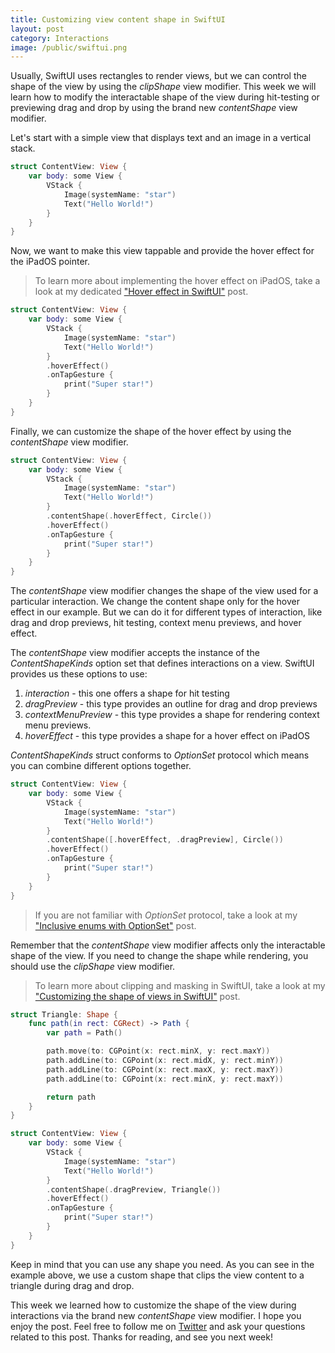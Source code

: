```yaml
---
title: Customizing view content shape in SwiftUI
layout: post
category: Interactions
image: /public/swiftui.png
---
```


Usually, SwiftUI uses rectangles to render views, but we can control the shape of the view by using the *clipShape* view modifier. This week we will learn how to modify the interactable shape of the view during hit-testing or previewing drag and drop by using the brand new *contentShape* view modifier.

Let's start with a simple view that displays text and an image in a vertical stack.

```swift
struct ContentView: View {
    var body: some View {
        VStack {
            Image(systemName: "star")
            Text("Hello World!")
        }
    }
}
```

Now, we want to make this view tappable and provide the hover effect for the iPadOS pointer.

> To learn more about implementing the hover effect on iPadOS, take a look at my dedicated ["Hover effect in SwiftUI"](/2020/03/25/hover-effect-in-swiftui/) post.

```swift
struct ContentView: View {
    var body: some View {
        VStack {
            Image(systemName: "star")
            Text("Hello World!")
        }
        .hoverEffect()
        .onTapGesture {
            print("Super star!")
        }
    }
}
```

Finally, we can customize the shape of the hover effect by using the *contentShape* view modifier.

```swift
struct ContentView: View {
    var body: some View {
        VStack {
            Image(systemName: "star")
            Text("Hello World!")
        }
        .contentShape(.hoverEffect, Circle())
        .hoverEffect()
        .onTapGesture {
            print("Super star!")
        }
    }
}
```

The *contentShape* view modifier changes the shape of the view used for a particular interaction. We change the content shape only for the hover effect in our example. But we can do it for different types of interaction, like drag and drop previews, hit testing, context menu previews, and hover effect.

The *contentShape* view modifier accepts the instance of the *ContentShapeKinds* option set that defines interactions on a view. SwiftUI provides us these options to use:

1. *interaction* - this one offers a shape for hit testing
2. *dragPreview* - this type provides an outline for drag and drop previews
3. *contextMenuPreview* - this type provides a shape for rendering context menu previews.
4. *hoverEffect* - this type provides a shape for a hover effect on iPadOS

*ContentShapeKinds* struct conforms to *OptionSet* protocol which means you can combine different options together.

```swift
struct ContentView: View {
    var body: some View {
        VStack {
            Image(systemName: "star")
            Text("Hello World!")
        }
        .contentShape([.hoverEffect, .dragPreview], Circle())
        .hoverEffect()
        .onTapGesture {
            print("Super star!")
        }
    }
}
```

> If you are not familiar with *OptionSet* protocol, take a look at my ["Inclusive enums with OptionSet"](/2019/04/10/inclusive-enums-with-optionset/) post.

Remember that the *contentShape* view modifier affects only the interactable shape of the view. If you need to change the shape while rendering, you should use the *clipShape* view modifier.

> To learn more about clipping and masking in SwiftUI, take a look at my ["Customizing the shape of views in SwiftUI"](/2020/02/12/customizing-the-shape-of-views-in-swiftui/) post.

```swift
struct Triangle: Shape {
    func path(in rect: CGRect) -> Path {
        var path = Path()

        path.move(to: CGPoint(x: rect.minX, y: rect.maxY))
        path.addLine(to: CGPoint(x: rect.midX, y: rect.minY))
        path.addLine(to: CGPoint(x: rect.maxX, y: rect.maxY))
        path.addLine(to: CGPoint(x: rect.minX, y: rect.maxY))

        return path
    }
}

struct ContentView: View {
    var body: some View {
        VStack {
            Image(systemName: "star")
            Text("Hello World!")
        }
        .contentShape(.dragPreview, Triangle())
        .hoverEffect()
        .onTapGesture {
            print("Super star!")
        }
    }
}
```

Keep in mind that you can use any shape you need. As you can see in the example above, we use a custom shape that clips the view content to a triangle during drag and drop.

This week we learned how to customize the shape of the view during interactions via the brand new *contentShape* view modifier. I hope you enjoy the post. Feel free to follow me on [Twitter](https://twitter.com/mecid) and ask your questions related to this post. Thanks for reading, and see you next week!
